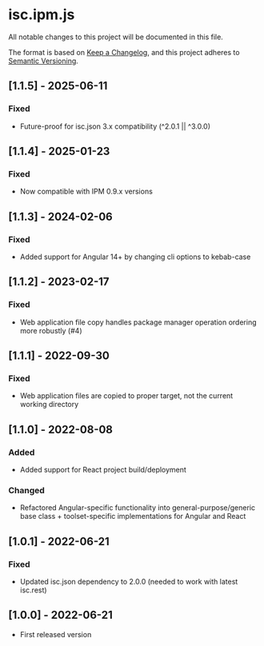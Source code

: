 # isc.ipm.js

All notable changes to this project will be documented in this file.

The format is based on [Keep a Changelog](https://keepachangelog.com/en/1.0.0/),
and this project adheres to [Semantic Versioning](https://semver.org/spec/v2.0.0.html).

## [1.1.5] - 2025-06-11
### Fixed
- Future-proof for isc.json 3.x compatibility (^2.0.1 || ^3.0.0)

## [1.1.4] - 2025-01-23
### Fixed
- Now compatible with IPM 0.9.x versions

## [1.1.3] - 2024-02-06
### Fixed
- Added support for Angular 14+ by changing cli options to kebab-case

## [1.1.2] - 2023-02-17
### Fixed
- Web application file copy handles package manager operation ordering more robustly (#4)

## [1.1.1] - 2022-09-30
### Fixed
- Web application files are copied to proper target, not the current working directory

## [1.1.0] - 2022-08-08
### Added
- Added support for React project build/deployment
  
### Changed
- Refactored Angular-specific functionality into general-purpose/generic base class + toolset-specific implementations for Angular and React

## [1.0.1] - 2022-06-21
### Fixed
- Updated isc.json dependency to 2.0.0 (needed to work with latest isc.rest)

## [1.0.0] - 2022-06-21
- First released version

